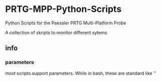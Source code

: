 # PRTG-MPP-Python-Scripts
 Python Scripts for the Paessler PRTG Multi-Platform Probe  
   
 A collection of skripts to monitor different sytems

## info

### parameters
most scripts support parameters. While in bash, these are standard like 
''<script> -param value -param2 value2''
